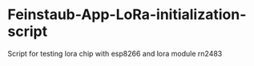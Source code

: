 # Feinstaub-App-LoRa-initialization-script
Script for testing lora chip with esp8266 and lora module rn2483
